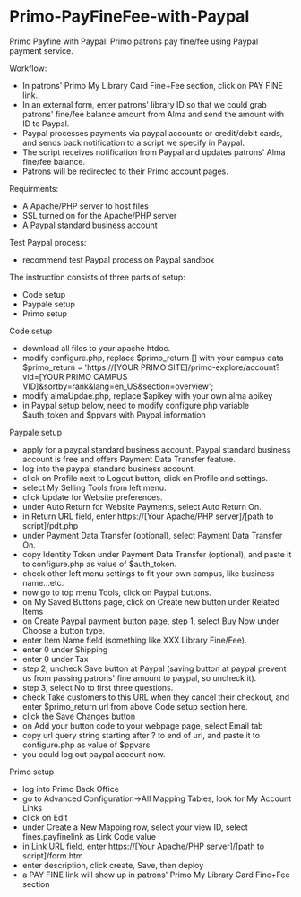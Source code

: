 # Primo-PayFineFee-with-Paypal
Primo Payfine with Paypal: Primo patrons pay fine/fee using Paypal payment service. 

Workflow:
* In patrons' Primo My Library Card Fine+Fee section, click on PAY FINE link.
* In an external form, enter patrons' library ID so that we could grab patrons' fine/fee balance amount from Alma and send the amount with ID to Paypal.
* Paypal processes payments via paypal accounts or credit/debit cards, and sends back notification to a script we specify in Paypal.
* The script receives notification from Paypal and updates patrons' Alma fine/fee balance.
* Patrons will be redirected to their Primo account pages.

Requirments:
* A Apache/PHP server to host files
* SSL turned on for the Apache/PHP server
* A Paypal standard business account

Test Paypal process:
* recommend test Paypal process on Paypal sandbox

The instruction consists of three parts of setup:
* Code setup
* Paypale setup
* Primo setup

Code setup
* download all files to your apache htdoc. 
* modify configure.php, replace $primo_return [] with your campus data
$primo_return = 'https://[YOUR PRIMO SITE]/primo-explore/account?vid=[YOUR PRIMO CAMPUS VID]&sortby=rank&lang=en_US&section=overview';
* modify almaUpdae.php, replace $apikey with your own alma apikey
* in Paypal setup below, need to modify configure.php variable $auth_token and $ppvars with Paypal information


Paypale setup
* apply for a paypal standard business account. Paypal standard business account is free and offers Payment Data Transfer feature.
* log into the paypal standard business account.
* click on Profile next to Logout button, click on Profile and settings.
* select My Selling Tools from left menu.
* click Update for Website preferences.
* under Auto Return for Website Payments, select Auto Return On.
* in Return URL field, enter https://[Your Apache/PHP server]/[path to script]/pdt.php 
* under Payment Data Transfer (optional), select Payment Data Transfer On.
* copy Identity Token under Payment Data Transfer (optional), and paste it to configure.php as value of $auth_token. 
* check other left menu settings to fit your own campus, like business name...etc.
* now go to top menu Tools, click on Paypal buttons.
* on My Saved Buttons page, click on Create new button under Related Items 
* on Create Paypal payment button page, step 1, select Buy Now under Choose a button type.
* enter Item Name field (something like XXX Library Fine/Fee).
* enter 0 under Shipping
* enter 0 under Tax
* step 2, uncheck Save button at Paypal (saving button at paypal prevent us from passing patrons' fine amount to paypal, so uncheck it).
* step 3, select No to first three questions.
* check Take customers to this URL when they cancel their checkout, and enter $primo_return url from above Code setup section here.
* click the Save Changes button
* on Add your button code to your webpage page, select Email tab
* copy url query string starting after ? to end of url, and paste it to configure.php as value of $ppvars
* you could log out paypal account now.

Primo setup
* log into Primo Back Office
* go to Advanced Configuration->All Mapping Tables, look for My Account Links
* click on Edit
* under Create a New Mapping row, select your view ID, select fines.payfinelink as Link Code value
* in Link URL field, enter https://[Your Apache/PHP server]/[path to script]/form.htm
* enter description, click create, Save, then deploy
* a PAY FINE link will show up in patrons' Primo My Library Card Fine+Fee section



